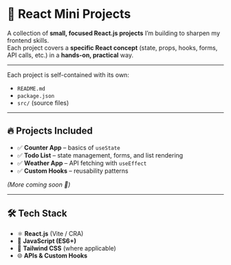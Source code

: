 # 🚀 React Mini Projects  

A collection of **small, focused React.js projects** I’m building to sharpen my frontend skills.  
Each project covers a **specific React concept** (state, props, hooks, forms, API calls, etc.) in a **hands-on, practical** way.  

---
Each project is self-contained with its own:  
- `README.md`  
- `package.json`  
- `src/` (source files)  

---

## 🔥 Projects Included  

- ✅ **Counter App** – basics of `useState`  
- ✅ **Todo List** – state management, forms, and list rendering  
- ✅ **Weather App** – API fetching with `useEffect`  
- ✅ **Custom Hooks** – reusability patterns  

*(More coming soon 🚧)*  

---

## 🛠️ Tech Stack  

- ⚛️ **React.js** (Vite / CRA)  
- 📜 **JavaScript (ES6+)**  
- 🎨 **Tailwind CSS** (where applicable)  
- 🌐 **APIs & Custom Hooks**  


